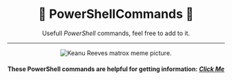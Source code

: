 <div align="center">

# 📃 PowerShellCommands 📃


Usefull *PowerShell* commands, feel free to add to it. 

________________________________________________________________________________________________________________________________________________________________________________________________________________________________


![Keanu Reeves matrox meme picture.](https://windowsbigot.files.wordpress.com/2015/04/matrixpowershell.jpg?w=1000&h=)
 
</div>



<div align="center">

#### These PowerShell commands are helpful for getting information: *[Click Me](https://github.com/NomanGhiasy/PowerShellCommands/blob/main/GettingInformation.md)*

</div>

